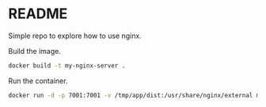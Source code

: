# README

Simple repo to explore how to use nginx.

Build the image.

```bash
docker build -t my-nginx-server .
```

Run the container.

```bash
docker run -d -p 7001:7001 -v /tmp/app/dist:/usr/share/nginx/external my-nginx-server
```
